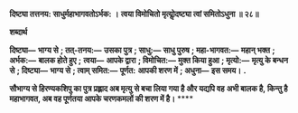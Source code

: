 **दिष्ट्या तत्तनय: साधुर्महाभागवतोऽर्भक: ।** **त्वया विमोचितो मृत्योॢदष्ट्या त्वां समितोऽधुना ॥ २८॥** 

**शब्दार्थ** 

**दिष्ट्या—** **भाग्य से** **; तत्-तनय:—** **उसका पुत्र** **; साधु:—** **साधु पुरुष** **; महा-भागवत:—** **महान् भक्त** **; अर्भक:—** **बालक होते हुए** **;** **त्वया—** **आपके द्वारा** **; विमोचित:—** **मुक्त किया हुआ** **; मृत्यो:—** **मृत्यु के बन्धन से** **; दिष्ट्या—** **भाग्य से** **; त्वाम् समित:—** **पूर्णत:** **आपकी शरण में** **; अधुना—** **इस समय।** **.** 

**सौभाग्य से हिरण्यकशिपु का पुत्र प्रह्लाद अब मृत्यु से बचा लिया गया है और यद्यपि वह** **अभी बालक है, किन्तु है महाभागवत, अब वह पूर्णतया आपके चरणकमलों की शरण में है।** **** 